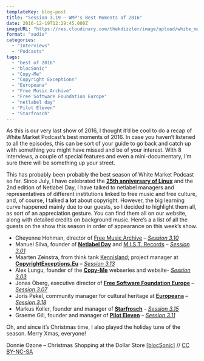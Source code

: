 ```yaml
---
templateKey: blog-post
title: "Session 3.19 – WMP's Best Moments of 2016"
date: 2016-12-19T12:29:45.000Z
imageURL: "https://res.cloudinary.com/thekdizzler/image/upload/white_market/CC0-xmas-markus-spiske-2.jpg"
format: "audio"
categories:
  - "Interviews"
  - "Podcasts"
tags:
  - "best of 2016"
  - "blocSonic"
  - "Copy-Me"
  - "Copyright Exceptions"
  - "Europeana"
  - "Free Music Archive"
  - "Free Software Foundation Europe"
  - "netlabel day"
  - "Pilot Eleven"
  - "Starfrosch"
---
```

As this is our very last show of 2016, I thought it’d be cool to do a recap of White Market Podcast’s best moments of 2016. In case you haven’t listened to all the episodes, this can be sort of your guide to go back and catch up with something you might have missed and be of your interest. With 8 interviews, a couple of special features and even a mini-documentary, I’m sure there will be something up your street.

This has probably been probably the best season of White Market Podcast so far. Since July, I have celebrated the [**25th anniversary of Linux**](http://www.whitemarketpodcast.co.uk/features/documentaries/2016/08/25/linux-25-story-linux/) and the 2nd edition of Netlabel Day, I have talked to netlabel managers and representatives of different institutions linked to free music and free culture, and, of course, I talked **a lot** about copyright. However, the big learning curve happened mainly due to our guests, so I decided to highlight them all, as sort of an appreciation gesture. You can find them all on our website, along with detailed credits on background music. Here’s a a list of all the guests on the show this season in order of appearance on this week’s show.

*   Cheyenne Hohman, director of [Free Music Archive](http://freemusicarchive.com/) – _[Session 3.10](http://www.whitemarketpodcast.co.uk/podcasts/2016/09/25/session-3-10-need-free-music-archive/)_
*   Manuel Silva, founder of [**Netlabel Day**](http://netlabelday.blogspot.pt/p/home.html) and [M.I.S.T. Records](http://en-mistrecords.blogspot.pt/p/home.html) – _[Session 3.01](http://www.whitemarketpodcast.co.uk/podcasts/2016/07/14/session-3-01-netlabel-day-2016/)_
*   Maarten Zeinstra, from think tank [Kennisland;](https://www.kl.nl/en/) project manager at [**CopyrightExceptions.Eu**](http://copyrightexceptions.eu/) – _[Session 3.13](http://www.whitemarketpodcast.co.uk/podcasts/2016/10/16/session-3-13-exceptions-not-rule/)_
*   Alex Lungu, founder of the [**Copy-Me**](http://copy-me.org/) webseries and website- _[Session 3.03](http://www.whitemarketpodcast.co.uk/podcasts/2016/07/28/3-03-copy-me-copy-you/)_
*   Jonas Öberg, executive director of [**Free Software Foundation Europe**](https://fsfe.org/) – _[Session 3.07](http://www.whitemarketpodcast.co.uk/podcasts/2016/09/01/session-3-07-fsfe-summit-2016-and-some-tunes/)_
*   Joris Pekel, community manager for cultural heritage at **[Europeana](http://europeana.eu/)** – _[Session 3.18](http://www.whitemarketpodcast.co.uk/podcasts/2016/12/04/session-3-18-preserving-cultural-heritage-europeana/)_
*   Markus Koller, founder and manager of [**Starfrosch**](https://starfrosch.com/hot-100/) – _[Session 3.15](http://www.whitemarketpodcast.co.uk/podcasts/2016/10/30/session-3-15-starfrosch-hot100/)_
*   Graeme Gill, founder and manager of **[Pilot Eleven](http://www.pilot11.co.uk/)** – _[Session 3.11](http://www.whitemarketpodcast.co.uk/podcasts/2016/10/02/session-3-11-experimentalism-pilot-eleven/)_

Oh, and since it’s Christmas time, I also played the holiday tune of the season. Merry Xmas, everyone!

Donnie Ozone – Christmas Shopping at the Dollar Store \[[blocSonic](http://blocsonic.com/releases/bs450034)\] // [CC BY-NC-SA](https://creativecommons.org/licenses/by-nc-sa/4.0/)
